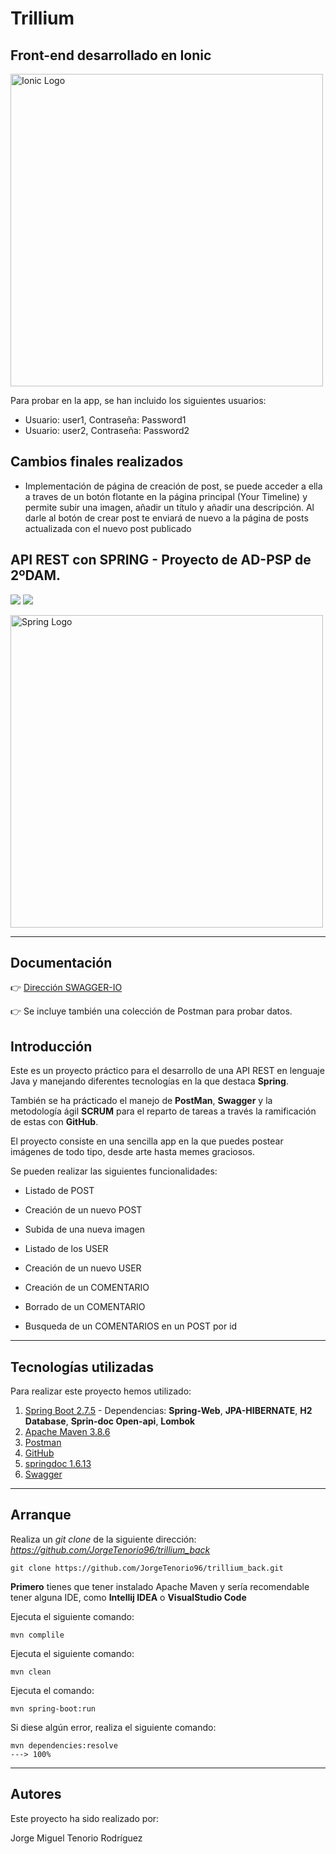# Trillium

## Front-end desarrollado en Ionic

<img src="https://upload.wikimedia.org/wikipedia/commons/thumb/d/d1/Ionic_Logo.svg/512px-Ionic_Logo.svg.png?20180201214056" width="500" alt="Ionic Logo"/>

Para probar en la app, se han incluido los siguientes usuarios:

* Usuario: user1, Contraseña: Password1
* Usuario: user2, Contraseña: Password2

## Cambios finales realizados

* Implementación de página de creación de post, se puede acceder a ella a traves de un botón flotante en la página principal (Your Timeline) y permite subir una imagen, añadir un título y añadir una descripción. Al darle al botón de crear post te enviará de nuevo a la página de posts actualizada con el nuevo post publicado


## API REST con SPRING - Proyecto de AD-PSP de 2ºDAM.

<img src="https://img.shields.io/badge/Spring--Framework-5.7-green"/>  <img src="https://img.shields.io/badge/Java-17.0-brightgreen"/>

 <img src="https://niixer.com/wp-content/uploads/2020/11/spring-boot.png" width="500" alt="Spring Logo"/>

___


## **Documentación**

:point_right: [Dirección SWAGGER-IO](http://localhost:8080/swagger-ui/index.html#/)

:point_right: Se incluye también una colección de Postman para probar datos.


## **Introducción** 

Este es un proyecto práctico para el desarrollo de una API REST en lenguaje Java y manejando diferentes tecnologías en la que destaca **Spring**.

También se ha prácticado el manejo de **PostMan**, **Swagger** y la metodología ágil **SCRUM** para el reparto de tareas a través la ramificación de estas con **GitHub**.

El proyecto consiste en una sencilla app en la que puedes postear imágenes de todo tipo, desde arte hasta memes graciosos.



Se pueden realizar las siguientes funcionalidades:
* Listado de POST
* Creación de un nuevo POST
* Subida de una nueva imagen


* Listado de los USER
* Creación de un nuevo USER

* Creación de un COMENTARIO
* Borrado de un COMENTARIO
* Busqueda de un COMENTARIOS en un POST por id





---

## **Tecnologías utilizadas**

Para realizar este proyecto hemos utilizado:

1. [Spring Boot 2.7.5](https://spring.io/) - Dependencias: **Spring-Web**, **JPA-HIBERNATE**, **H2 Database**, **Sprin-doc Open-api**, **Lombok**
2. [Apache Maven 3.8.6](https://maven.apache.org/)
3. [Postman](https://www.postman.com/)
4. [GitHub](https://github.com/)
5. [springdoc 1.6.13](https://springdoc.org/)
6. [Swagger](https://swagger.io/)


---
## **Arranque**

Realiza un *git clone* de la siguiente dirección:
*https://github.com/JorgeTenorio96/trillium_back*

```console
git clone https://github.com/JorgeTenorio96/trillium_back.git
```



**Primero** tienes que tener instalado Apache Maven y sería recomendable tener alguna IDE, como **Intellij IDEA** o **VisualStudio Code**

Ejecuta el siguiente comando:

    mvn complile


Ejecuta el siguiente comando:

    mvn clean


Ejecuta el comando:

    mvn spring-boot:run


Si diese algún error, realiza el siguiente comando:

    mvn dependencies:resolve
    ---> 100% 

    

___
## **Autores**

Este proyecto ha sido realizado por:

Jorge Miguel Tenorio Rodríguez

